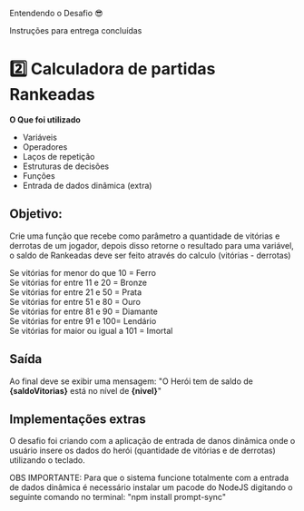 Entendendo o Desafio 😎

 
Instruções para entrega concluídas
 # 2️⃣ Calculadora de partidas Rankeadas
**O Que foi utilizado**

- Variáveis
- Operadores
- Laços de repetição
- Estruturas de decisões
- Funções
- Entrada de dados dinâmica (extra)

## Objetivo:

Crie uma função que recebe como parâmetro a quantidade de vitórias e derrotas de um jogador,
depois disso retorne o resultado para uma variável, o saldo de Rankeadas deve ser feito através do calculo (vitórias - derrotas)

Se vitórias for menor do que 10 = Ferro <br/>
Se vitórias for entre 11 e 20 = Bronze<br/>
Se vitórias for entre 21 e 50 = Prata<br/>
Se vitórias for entre 51 e 80 = Ouro<br/>
Se vitórias for entre 81 e 90 = Diamante<br/>
Se vitórias for entre 91 e 100= Lendário<br/>
Se vitórias for maior ou igual a 101 = Imortal

## Saída

Ao final deve se exibir uma mensagem:
"O Herói tem de saldo de **{saldoVitorias}** está no nível de **{nivel}**"

## Implementações extras

O desafio foi criando com a aplicação de entrada de danos dinâmica onde o usuário insere os dados do herói (quantidade de vitórias e de derrotas) utilizando o teclado.

OBS IMPORTANTE: Para que o sistema funcione totalmente com a entrada de dados dinâmica é necessário instalar um pacode do NodeJS digitando o seguinte comando no terminal: 
"npm install prompt-sync"
